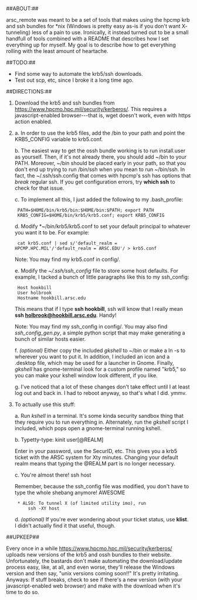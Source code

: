 ##ABOUT:##

arsc_remote was meant to be a set of tools that makes using the hpcmp krb and 
ssh bundles for *nix (Windows is pretty easy as-is if you don't want X-
tunneling) less of a pain to use.  Ironically, it instead turned out to be 
a small handfull of tools combined with a README that describes how I set
everything up for myself. My goal is to describe how to get everything rolling
with the least amount of heartache.

##TODO:##

* Find some way to automate the krb5/ssh downloads.
* Test out scp, etc, since I broke it a long time ago.

##DIRECTIONS:##

1. Download the krb5 and ssh bundles from 
<https://www.hpcmo.hpc.mil/security/kerberos/>. This requires a 
javascript-enabled browser---that is, wget doesn't work, even with https action
enabled.

2. 
    a. In order to use the krb5 files, add the /bin to your path and point the
    KRB5_CONFIG variable to krb5.conf.  

    b. The easiest way to get the ossh bundle working is to run install.user as
    yourself. Then, if it's not already there, you should add ~/bin to your 
    PATH. Moreover, ~/bin should be placed early in your path, so that you 
    don't end up trying to run /bin/ssh when you mean to run ~/bin/ssh.
    In fact, the ~/.ssh/ssh.config that comes with hpcmp's ssh has options that 
    *break* regular ssh. If you get configuration errors, try **which ssh** to
    check for that issue.

    c. To implement all this, I just added the following to my .bash_profile:

        PATH=$HOME/bin/krb5/bin:$HOME/bin:$PATH; export PATH
        KRB5_CONFIG=$HOME/bin/krb5/krb5.conf; export KRB5_CONFIG

    d. Modify *~/bin/krb5/krb5.conf to set your default principal to whatever 
    you want it to be. For example:

        cat krb5.conf | sed s/'default_realm = HPCMP.HPC.MIL'/'default_realm = ARSC.EDU'/ > krb5.conf

    Note: You may find my krb5.conf in config/.

    e. Modify the *~/.ssh/ssh_config* file to store some host defaults.
    For example, I tacked a bunch of little paragraphs like this to my 
    ssh_config:

        Host hookbill
        User holbrook
        Hostname hookbill.arsc.edu

    This means that if I type **ssh hookbill**, ssh will know that I really 
    mean **ssh holbrook@hookbill.arsc.edu**. Handy!

    Note: You may find my ssh_config in config/. You may also find 
    *ssh_config_gen.py*, a simple python script that may make generating a 
    bunch of similar hosts easier.

    f. *(optional)* Either copy the included *gkshell* to ~/bin or make 
    a ln -s to wherever you want to put it. In addition, I included an icon and
    a .desktop file, which may be used for a launcher in Gnome. Finally, 
    *gkshell* has gnome-terminal look for a custom profile named "krb5," so you
    can make your kshell window look different, if you like.

    g. I've noticed that a lot of these changes don't take effect until I at
    least log out and back in. I had to reboot anyway, so that's what I did.
    ymmv.

3. To actually use this stuff:

    a. Run *kshell* in a terminal. It's some kinda security sandbox thing that
    they require you to run everything in. Alternately, run the *gkshell*
    script I included, which pops open a gnome-terminal running kshell.

    b. Typetty-type:
        kinit user[@REALM]

    Enter in your password, use the SecurID, etc. This gives you a krb5 
    ticket with the ARSC system for Xty minutes. Changing your default realm 
    means that typing the @REALM part is no longer necessary.

    c. You're almost there!
        ssh host

    Remember, because the ssh_config file was modified, you don't have to type
    the whole shebang anymore! AWESOME

        * ALSO: To tunnel X (of limited utility imo), run
            ssh -XY host

    d. *(optional)* If you're ever wondering about your ticket status, use 
    **klist**. I didn't actually find it that useful, though.

##UPKEEP##

Every once in a while <https://www.hpcmo.hpc.mil/security/kerberos/> uploads
new versions of the krb5 and ossh bundles to their website. Unfortunately,
the bastards don't make automating the download/update process easy, like, at
all, and even worse, they'll release the Windows version and then say, 
"unix versions coming soon!!"  It's pretty irritating. Anyways: If stuff breaks,
check to see if there's a new version (with your javascript-enabled web browser)
and make with the download when it's time to do so.
